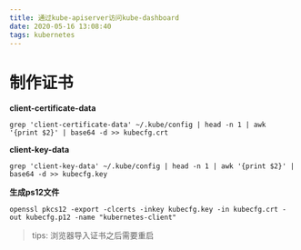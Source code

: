 ```yaml
---
title: 通过kube-apiserver访问kube-dashboard
date: 2020-05-16 13:08:40
tags: kubernetes
---
```


# 制作证书

<!--more-->


**client-certificate-data**

```
grep 'client-certificate-data' ~/.kube/config | head -n 1 | awk '{print $2}' | base64 -d >> kubecfg.crt
```


**client-key-data**

```
grep 'client-key-data' ~/.kube/config | head -n 1 | awk '{print $2}' | base64 -d >> kubecfg.key
```


**生成ps12文件**

```
openssl pkcs12 -export -clcerts -inkey kubecfg.key -in kubecfg.crt -out kubecfg.p12 -name "kubernetes-client"
```


> tips: 浏览器导入证书之后需要重启